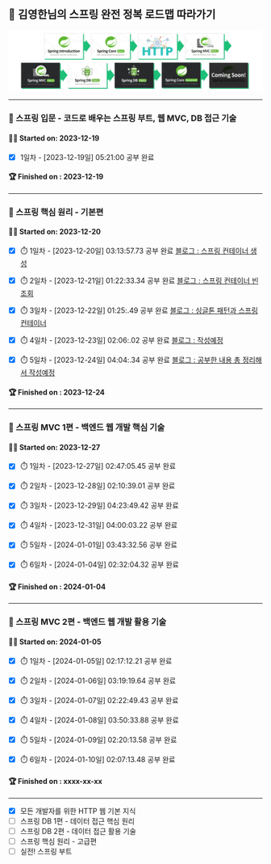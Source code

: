 ## 🌱 김영한님의 스프링 완전 정복 로드맵 따라가기

![](roadmap.png)

---

### 📁 스프링 입문 - 코드로 배우는 스프링 부트, 웹 MVC, DB 접근 기술

#### 🏃‍♂ Started on: 2023-12-19
  - [x] 1일차 - [2023-12-19일] 05:21:00 공부 완료
#### 🏆 Finished  on : 2023-12-19

---

### 📁 스프링 핵심 원리 - 기본편

#### 🏃‍♂ Started on: 2023-12-20
  - [x] ⏱️ 1일차 - [2023-12-20일]  03:13:57.73 공부 완료 [블로그 : 스프링 컨테이너 생성](https://choimung.github.io/spring/%EC%8A%A4%ED%94%84%EB%A7%81-%EC%BB%A8%ED%85%8C%EC%9D%B4%EB%84%88%EC%99%80-%EC%8A%A4%ED%94%84%EB%A7%81-%EB%B9%88/)
  
  - [x] ⏱️ 2일차 - [2023-12-21일] 01:22:33.34 공부 완료 [블로그 : 스프링 컨테이너 빈 조회](https://choimung.github.io/spring/%EC%8A%A4%ED%94%84%EB%A7%81-%EC%BB%A8%ED%85%8C%EC%9D%B4%EB%84%88-%EB%B9%88-%EC%A1%B0%ED%9A%8C/)
      
  - [x] ⏱️ 3일차 - [2023-12-22일] 01:25:.49 공부 완료 [블로그 : 싱글톤 패턴과 스프링 컨테이너](https://choimung.github.io/spring/%EC%8B%B1%EA%B8%80%ED%86%A4-%ED%8C%A8%ED%84%B4%EA%B3%BC-%EC%8A%A4%ED%94%84%EB%A7%81-%EC%BB%A8%ED%85%8C%EC%9D%B4%EB%84%88/)
        
  - [x] ⏱️ 4일차 - [2023-12-23일] 02:06:.02 공부 완료 [블로그 : 작성예정]()

  - [x] ⏱️ 5일차 - [2023-12-24일] 04:04:.34 공부 완료 [블로그 : 공부한 내용 총 정리해서 작성예정]()

#### 🏆 Finished  on : 2023-12-24

---

### 📁 스프링 MVC 1편 - 백엔드 웹 개발 핵심 기술

#### 🏃‍♂ Started on: 2023-12-27
  - [x] ⏱️ 1일차 - [2023-12-27일]  02:47:05.45 공부 완료
      
  - [x] ⏱️ 2일차 - [2023-12-28일]  02:10:39.01 공부 완료

  - [x] ⏱️ 3일차 - [2023-12-29일]  04:23:49.42 공부 완료

  - [x] ⏱️ 4일차 - [2023-12-31일]  04:00:03.22 공부 완료

  - [x] ⏱️ 5일차 - [2024-01-01일]  03:43:32.56 공부 완료

  - [x] ⏱️ 6일차 - [2024-01-04일]  02:32:04.32 공부 완료
#### 🏆 Finished  on : 2024-01-04

---

### 📁 스프링 MVC 2편 - 백엔드 웹 개발 활용 기술

#### 🏃‍♂ Started on: 2024-01-05

  - [x] ⏱️ 1일차 - [2024-01-05일]  02:17:12.21 공부 완료

  - [x] ⏱️ 2일차 - [2024-01-06일]  03:19:19.64 공부 완료

  - [x] ⏱️ 3일차 - [2024-01-07일]  02:22:49.43 공부 완료

  - [x] ⏱️ 4일차 - [2024-01-08일]  03:50:33.88 공부 완료

  - [x] ⏱️ 5일차 - [2024-01-09일]  02:20:13.58 공부 완료
        
  - [x] ⏱️ 6일차 - [2024-01-10일]  02:07:13.48 공부 완료

#### 🏆 Finished  on : xxxx-xx-xx

---
- [x] 모든 개발자를 위한 HTTP 웹 기본 지식
- [ ] 스프링 DB 1편 - 데이터 접근 핵심 원리
- [ ] 스프링 DB 2편 - 데이터 접근 활용 기술
- [ ] 스프링 핵심 원리 - 고급편
- [ ] 실전! 스프링 부트

